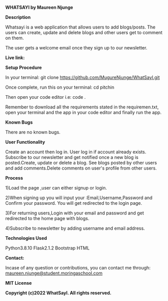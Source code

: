 **WHATSAYI by Maureen Njunge**

**Description**

Whatsayi is a web application that allows users to add blogs/posts. The users can create, update and delete blogs and other users get to comment on them.

The user gets a welcome email once they sign up to our newsletter.

**Live link:** 

**Setup Procedure**

In your terminal: git clone https://github.com/MugureNjunge/WhatSayI.git

Once complete, run this on your terminal: cd pitchin

Then open your code editor i.e: code .

Remember to download all the requirements stated in the requiremen.txt, open your terminal and the app in your code editor and finally run the app.

**Known Bugs**

There are no known bugs.

**User Functionality**

Create an account then log in. User log in if account already exists. Subscribe to our newsletter and get notified once a new blog is posted.Create, update or delete a blog. See blogs posted by other users and add comments.Delete comments on user's profile from other users.

**Process**

1)Load the page ,user can either signup or login.

2)When signing up you will input your :Email,Username,Password and Confirm your password. You will get redirected to the login page.

3)For returning users,Login with your email and password and get redirected to the home page with blogs.

4)Subscribe to newsletter by adding username and email address.

**Technologies Used**

Python3.8.10 
Flask2.1.2 
Bootstrap
HTML


**Contact:**

Incase of any question or contributions, you can contact me through: maureen.njunge@student.moringaschool.com


**MIT License**

**Copyright (c)2022 WhatSayI. All rights reserved.**